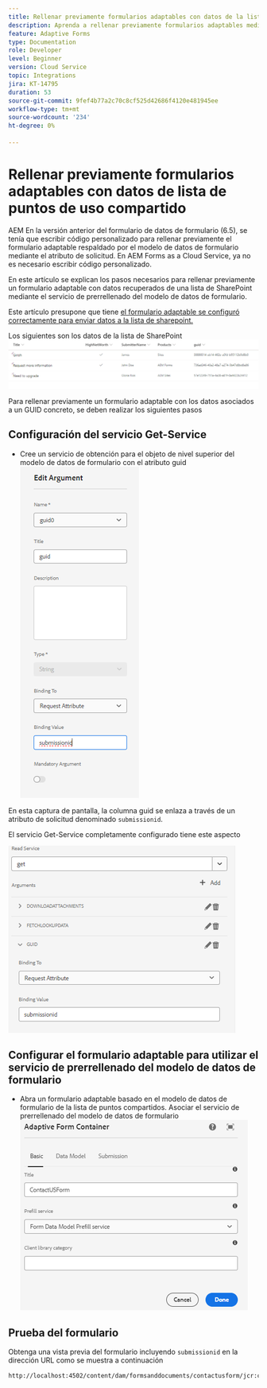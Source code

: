 ```yaml
---
title: Rellenar previamente formularios adaptables con datos de la lista de SharePoint
description: Aprenda a rellenar previamente formularios adaptables mediante el modelo de datos de formulario respaldado por la lista de puntos de uso compartido
feature: Adaptive Forms
type: Documentation
role: Developer
level: Beginner
version: Cloud Service
topic: Integrations
jira: KT-14795
duration: 53
source-git-commit: 9fef4b77a2c70c8cf525d42686f4120e481945ee
workflow-type: tm+mt
source-wordcount: '234'
ht-degree: 0%

---
```


# Rellenar previamente formularios adaptables con datos de lista de puntos de uso compartido

AEM En la versión anterior del formulario de datos de formulario (6.5), se tenía que escribir código personalizado para rellenar previamente el formulario adaptable respaldado por el modelo de datos de formulario mediante el atributo de solicitud. En AEM Forms as a Cloud Service, ya no es necesario escribir código personalizado.

En este artículo se explican los pasos necesarios para rellenar previamente un formulario adaptable con datos recuperados de una lista de SharePoint mediante el servicio de prerrellenado del modelo de datos de formulario.

Este artículo presupone que tiene [el formulario adaptable se configuró correctamente para enviar datos a la lista de sharepoint.](https://experienceleague.adobe.com/docs/experience-manager-cloud-service/content/forms/adaptive-forms-authoring/authoring-adaptive-forms-core-components/create-an-adaptive-form-on-forms-cs/configure-submit-actions-core-components.html?lang=en#connect-af-sharepoint-list)

Los siguientes son los datos de la lista de SharePoint
![sharepoint-list](assets/list-data.png)

Para rellenar previamente un formulario adaptable con los datos asociados a un GUID concreto, se deben realizar los siguientes pasos

## Configuración del servicio Get-Service

* Cree un servicio de obtención para el objeto de nivel superior del modelo de datos de formulario con el atributo guid
  ![get-service](assets/mapping-request-attribute.png)

En esta captura de pantalla, la columna guid se enlaza a través de un atributo de solicitud denominado `submissionid`.

El servicio Get-Service completamente configurado tiene este aspecto

![get-service](assets/fdm-request-attribute.png)

## Configurar el formulario adaptable para utilizar el servicio de prerrellenado del modelo de datos de formulario

* Abra un formulario adaptable basado en el modelo de datos de formulario de la lista de puntos compartidos. Asociar el servicio de prerrellenado del modelo de datos de formulario
  ![form-prefill-service](assets/form-prefill-service.png)

## Prueba del formulario

Obtenga una vista previa del formulario incluyendo `submissionid` en la dirección URL como se muestra a continuación

```html
http://localhost:4502/content/dam/formsanddocuments/contactusform/jcr:content?wcmmode=disabled&submissionid=57e12249-751a-4a38-a81f-0a4422b24412
```




